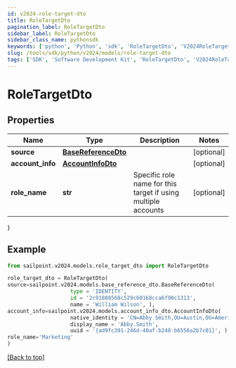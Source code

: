 ```yaml
---
id: v2024-role-target-dto
title: RoleTargetDto
pagination_label: RoleTargetDto
sidebar_label: RoleTargetDto
sidebar_class_name: pythonsdk
keywords: ['python', 'Python', 'sdk', 'RoleTargetDto', 'V2024RoleTargetDto']
slug: /tools/sdk/python/v2024/models/role-target-dto
tags: ['SDK', 'Software Development Kit', 'RoleTargetDto', 'V2024RoleTargetDto']
---
```


# RoleTargetDto

## Properties

| Name | Type | Description | Notes |
| --- | --- | --- | --- |
| **source** | [**BaseReferenceDto**](base-reference-dto) |  | [optional] |
| **account_info** | [**AccountInfoDto**](account-info-dto) |  | [optional] |
| **role_name** | **str** | Specific role name for this target if using multiple accounts | [optional] |

}

## Example

```python
from sailpoint.v2024.models.role_target_dto import RoleTargetDto

role_target_dto = RoleTargetDto(
source=sailpoint.v2024.models.base_reference_dto.BaseReferenceDto(
                    type = 'IDENTITY',
                    id = '2c91808568c529c60168cca6f90c1313',
                    name = 'William Wilson', ),
account_info=sailpoint.v2024.models.account_info_dto.AccountInfoDto(
                    native_identity = 'CN=Abby Smith,OU=Austin,OU=Americas,OU=Demo,DC=seri,DC=acme,DC=com',
                    display_name = 'Abby.Smith',
                    uuid = '{ad9fc391-246d-40af-b248-b6556a2b7c01}', ),
role_name='Marketing'
)

```

[[Back to top]](#)
